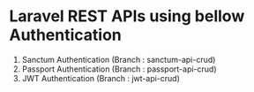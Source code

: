 # Laravel REST APIs using bellow Authentication 
1) Sanctum Authentication (Branch : sanctum-api-crud)
2) Passport Authentication (Branch : passport-api-crud)
3) JWT Authentication (Branch : jwt-api-crud)
